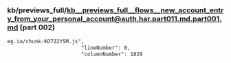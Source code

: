 ### kb/previews_full/kb__previews_full__flows__new_account_entry_from_your_personal_account@auth.har.part011.md.part001.md (part 002)

```md
eg.io/chunk-KO722YSM.js",
                        "lineNumber": 0,
                        "columnNumber": 1829
```

```
